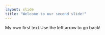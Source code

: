 ```yaml
---
layout: slide
title: "Welcome to our second slide!"
---
```

My own first text
Use the left arrow to go back!
